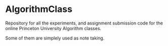 # AlgorithmClass

Repository for all the experiments, and assignment submission code for the online Princeton University Algorithm classes.

Some of them are simplely used as note taking.
